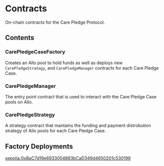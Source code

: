 # Contracts
On-chain contracts for the Care Pledge Protocol.

## Contents

### CarePledgeCaseFactory
Creates an Allo pool to hold funds as well as deploys new `CarePledgeStrategy`, and `CarePledgeManager` contracts for each Care Pledge Case.

### CarePledgeManager
The entry point contract that is used to interact with the Care Pledge Case pools on Allo.

### CarePledgeStrategy
A strategy contract that mantains the funding and payment distrobution strategy of Allo pools for each Care Pledge Case.

## Factory Deployments
[sepolia:0xBaC7d19e6933054883bCaD349d4650201c530199](https://sepolia.etherscan.io/address/0xBaC7d19e6933054883bCaD349d4650201c530199)